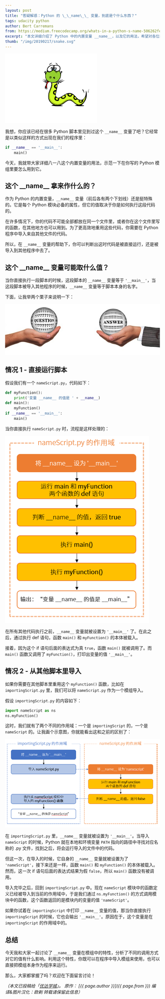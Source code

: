 ```yaml
---
layout: post
title: "答疑解惑：Python 的 \_\_name\_\_ 变量，到底是个什么东西？"
tags: udacity python 
author: Bert Carremans
from: https://medium.freecodecamp.org/whats-in-a-python-s-name-506262fe61e8
excerpt: "本文详细介绍了 Python 中的内置变量 __name__，以及它的用法，希望对各位新近接触 Python 语言的同学能有所帮助。"
thumb: "/img/20190217/snake.svg"
---
```

<img src="/img/20190217/snake.svg" style="max-width:300px;" alt="" />

我想，你应该已经在很多 Python 脚本里见到过这个 `__name__` 变量了吧？它经常是以类似这样的方式出现在我们的程序里：

```python
if __name__ == '__main__':
    main()
```

今天，我就带大家详细八一八这个内置变量的用法，示范一下在你写的 Python 模组里要怎么用到它。

## 这个 \_\_name\_\_ 拿来作什么的？

<span class="hightlight_words">作为 Python 的内置变量，`__name__` 变量（前后各有两个下划线）还是挺特殊的。它是每个 Python 模块必备的属性，但它的值取决于你是如何执行这段代码的。</span>

在许多情况下，你的代码不可能全部都放在同一个文件里，或者你在这个文件里写的函数，在其他地方也可以用到。为了更高效地重用这些代码，你需要在 Python 程序中导入来自其他文件的代码。

所以，在 `__name__` 变量的帮助下，你可以判断出这时代码是被直接运行，还是被导入到其他程序中去了。

## 这个 \_\_name\_\_ 变量可能取什么值？

当你直接执行一段脚本的时候，这段脚本的  `__name__` 变量等于 `'__main__'`，当这段脚本被导入其他程序的时候，`__name__` 变量等于脚本本身的名字。

下面，让我举两个栗子来说明一下：

<img src="/img/20190217/hands-460865_640.jpg" alt="" />

## 情况 1 - 直接运行脚本

假设我们有一个 `nameScript.py`，代码如下：

```python
def myFunction():
    print('变量 __name__ 的值是 ' + __name__)
def main():
    myFunction()
if __name__ == '__main__':
    main()
```

当你直接执行 `nameScript.py` 时，流程是这样处理的：

<img src="/img/20190217/002.png" alt="" />

在所有其他代码执行之前，`__name__` 变量就被设置为 `'__main__'` 了。在此之后，通过执行 def 语句，函数 `main()` 和 `myFunction()` 的本体被载入。

接着，因为这个 if 语句后面的表达式为真 `true`，函数 `main()` 就被调用了。而 `main()` 函数又调用了 `myFunction()`，打印出变量的值 `'__main__'`。

## 情况 2 - 从其他脚本里导入

如果你需要在其他脚本里重用这个 `myFunction()` 函数，比如在 `importingScript.py` 里，我们可以将 `nameScript.py` 作为一个模组导入。

假设 `importingScript.py` 的内容如下：

```python
import nameScript as ns
ns.myFunction()
```

这时，我们就有了两个不同的作用域：一个是 `importingScript` 的，一个是 `nameScript` 的。让我画个示意图，你就能看出这和之前的区别了：

<img src="/img/20190217/003.png" alt="" />

在 `importingScript.py` 里，`__name__` 变量就被设置为 `'__main__'`。当导入 `nameScript` 的时候，Python 就在本地和环境变量 `PATH` 指向的路径中寻找对应名称的 .py 文件，找到之后，将会运行导入的文件中的代码。

但这一次，在导入的时候，它自身的 `__name__` 变量就被设置为了 `'nameScript'`，接下来还是一样，函数 `main()` 和 `myFunction()` 的本体被载入。然而，这一次 if 语句后面的表达式结果为假 `false`，所以 `main()` 函数没有被调用。

导入完毕之后，回到 `importingScript.py` 中。现在 `nameScript` 模块中的函数定义已经被导入到当前的作用域中，于是我们通过 `ns.myFunction()` 的方式调用模块中的函数，这个函数返回的是模块内的变量的值 `'nameScript'`。

如果你试着在 `importingScript` 中打印 `__name__` 变量的值，那当你直接执行 `importingScript` 的时候，它也会输出 `'__main__'`。原因在于，这个变量是在 `importingScript` 的作用域中的。

## 总结

今天我和大家一起讨论了 `__name__` 变量在模组中的特性，分析了不同的调用方式对它的值有什么影响。利用这个特性，你既可以在程序中导入模组来使用，也可以直接把模组本身作为程序来运行。

那么，大家都掌握了吗？欢迎在下面留言讨论！

_（本文已投稿给「[优达学城](https://cn.udacity.com)」。 原作： [{{ page.author }}]({{ page.from }}) 编译&图片汉化：欧剃 转载请保留此信息）_